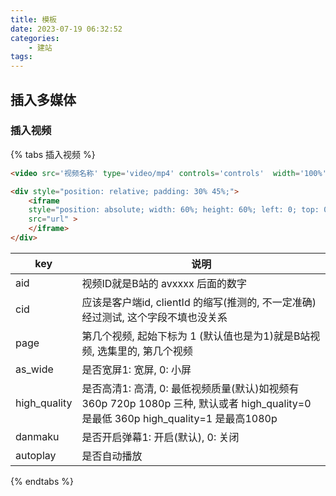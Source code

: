 ```yaml
---
title: 模板
date: 2023-07-19 06:32:52
categories:
    - 建站
tags:
---
```


## 插入多媒体

### 插入视频

{% tabs 插入视频 %}
<!-- tab 插入本地视频 -->
```html
<video src='视频名称' type='video/mp4' controls='controls'  width='100%' height='100%'/>
```
<!-- endtab -->
<!-- tab 插入B站视频 -->
```html
<div style="position: relative; padding: 30% 45%;">
    <iframe 
    style="position: absolute; width: 60%; height: 60%; left: 0; top: 0;" 
    src="url" >
    </iframe>
</div>
```
| key | 说明 |
| --- | --- |
| aid | 视频ID就是B站的 avxxxx 后面的数字 |
| cid | 应该是客户端id, clientId 的缩写(推测的, 不一定准确)经过测试, 这个字段不填也没关系 |
|page|第几个视频, 起始下标为 1 (默认值也是为1)就是B站视频, 选集里的, 第几个视频|
|as_wide|是否宽屏1: 宽屏, 0: 小屏|
|high_quality|是否高清1: 高清, 0: 最低视频质量(默认)如视频有 360p 720p 1080p 三种, 默认或者 high_quality=0 是最低 360p high_quality=1 是最高1080p|
|danmaku|是否开启弹幕1: 开启(默认), 0: 关闭|
|autoplay|是否自动播放|
<!-- endtab -->
{% endtabs %}


